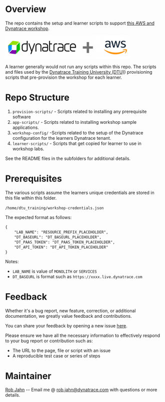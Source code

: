 # Overview

The repo contains the setup and learner scripts to support [this AWS and Dynatrace workshop](http://aws-modernize-workshop.alliances.dynatracelabs.com/).

<img src="dt-aws.png" width="400"/> 

A learner generally would not run any scripts within this repo.  The scripts and files used by the [Dynatrace Training University (DTU)](https://university.dynatrace.com)) provisioning scripts that pre-provision the workshop for each learner.

# Repo Structure

1. `provision-scripts/` - Scripts related to installing any prerequisite software
1. `app-scripts/` - Scripts related to installing workshop sample applications.
1. `workshop-config/` -Scripts related to the setup of the Dynatrace configuration for the learners Dynatrace tenant.
1. `learner-scripts/` - Scripts that get copied for learner to use in workshop labs.

See the README files in the subfolders for additional details.

# Prerequisites

The various scripts assume the learners unique credentials are stored in this file within this folder.

`/home/dtu_training/workshop-credentials.json`

The expected format as follows:

```
{
    "LAB_NAME": "RESOURCE_PREFIX_PLACEHOLDER",
    "DT_BASEURL": "DT_BASEURL_PLACEHOLDER",
    "DT_PAAS_TOKEN": "DT_PAAS_TOKEN_PLACEHOLDER",
    "DT_API_TOKEN": "DT_API_TOKEN_PLACEHOLDER"
}
```
Notes:
* `LAB_NAME` is value of `MONOLITH` or `SERVICES`
* `DT_BASEURL` is format such as `https://xxxx.live.dynatrace.com`

# Feedback

Whether it's a bug report, new feature, correction, or additional documentation, we greatly value feedback and contributions.

You can share your feedback by opening a new issue [here](https://github.com/dt-alliances-workshops/aws-modernization-dt-orders-setup/issues).

Please ensure we have all the necessary information to effectively respond to your bug report or contribution such as:
* The URL to the page, file or script with an issue
* A reproducible test case or series of steps

# Maintainer

[Rob Jahn](https://www.linkedin.com/in/robjahn/) -- Email me @ rob.jahn@dynatrace.com with questions or more details.